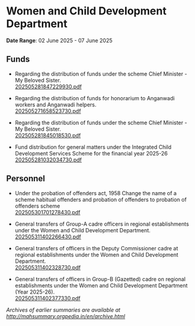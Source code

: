 # Women and Child Development Department

**Date Range**: 02 June 2025 - 07 June 2025


## Funds
- Regarding the distribution of funds under the scheme Chief Minister - My Beloved Sister.\
  [202505281847229930.pdf](https://gr.maharashtra.gov.in/Site/Upload/Government%20Resolutions/English/202505281847229930.pdf)

- Regarding the distribution of  funds for honorarium to Anganwadi workers and Anganwadi helpers.\
  [202505271658523730.pdf](https://gr.maharashtra.gov.in/Site/Upload/Government%20Resolutions/English/202505271658523730.pdf)

- Regarding the distribution of funds under the scheme Chief Minister - My Beloved Sister.\
  [202505281845018530.pdf](https://gr.maharashtra.gov.in/Site/Upload/Government%20Resolutions/English/202505281845018530.pdf)

- Fund distribution for general matters under the Integrated Child Development Services Scheme for the financial year 2025-26\
  [202505281032034730.pdf](https://gr.maharashtra.gov.in/Site/Upload/Government%20Resolutions/English/202505281032034730.pdf)

## Personnel
- Under the probation of offenders act, 1958 Change the name of a scheme habitual offenders and probation of offenders to probation of offenders scheme\
  [202505301701278430.pdf](https://gr.maharashtra.gov.in/Site/Upload/Government%20Resolutions/English/202505301701278430.pdf)

- General transfers of Group-A cadre officers in regional establishments under the Women and Child Development Department.\
  [202505311402266430.pdf](https://gr.maharashtra.gov.in/Site/Upload/Government%20Resolutions/English/202505311402266430.pdf)

- General transfers of officers in the Deputy Commissioner cadre at regional establishments under the Women and Child Development Department.\
  [202505311402328730.pdf](https://gr.maharashtra.gov.in/Site/Upload/Government%20Resolutions/English/202505311402328730.pdf)

- General transfers of officers in Group-B (Gazetted) cadre on regional establishments under the Women and Child Development Department (Year 2025-26).\
  [202505311402377330.pdf](https://gr.maharashtra.gov.in/Site/Upload/Government%20Resolutions/English/202505311402377330.pdf)


*Archives of earlier summaries are available at http://mahsummary.orgpedia.in/en/archive.html*
